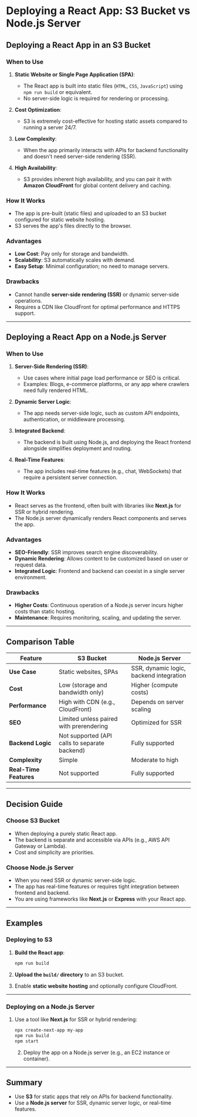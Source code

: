 # Deploying a React App: S3 Bucket vs Node.js Server

## Deploying a React App in an S3 Bucket

### **When to Use**
1. **Static Website or Single Page Application (SPA)**:
    - The React app is built into static files (`HTML`, `CSS`, `JavaScript`) using `npm run build` or equivalent.
    - No server-side logic is required for rendering or processing.

2. **Cost Optimization**:
    - S3 is extremely cost-effective for hosting static assets compared to running a server 24/7.

3. **Low Complexity**:
    - When the app primarily interacts with APIs for backend functionality and doesn't need server-side rendering (SSR).

4. **High Availability**:
    - S3 provides inherent high availability, and you can pair it with **Amazon CloudFront** for global content delivery and caching.

### **How It Works**
- The app is pre-built (static files) and uploaded to an S3 bucket configured for static website hosting.
- S3 serves the app's files directly to the browser.

### **Advantages**
- **Low Cost**: Pay only for storage and bandwidth.
- **Scalability**: S3 automatically scales with demand.
- **Easy Setup**: Minimal configuration; no need to manage servers.

### **Drawbacks**
- Cannot handle **server-side rendering (SSR)** or dynamic server-side operations.
- Requires a CDN like CloudFront for optimal performance and HTTPS support.

---

## Deploying a React App on a Node.js Server

### **When to Use**
1. **Server-Side Rendering (SSR)**:
    - Use cases where initial page load performance or SEO is critical.
    - Examples: Blogs, e-commerce platforms, or any app where crawlers need fully rendered HTML.

2. **Dynamic Server Logic**:
    - The app needs server-side logic, such as custom API endpoints, authentication, or middleware processing.

3. **Integrated Backend**:
    - The backend is built using Node.js, and deploying the React frontend alongside simplifies deployment and routing.

4. **Real-Time Features**:
    - The app includes real-time features (e.g., chat, WebSockets) that require a persistent server connection.

### **How It Works**
- React serves as the frontend, often built with libraries like **Next.js** for SSR or hybrid rendering.
- The Node.js server dynamically renders React components and serves the app.

### **Advantages**
- **SEO-Friendly**: SSR improves search engine discoverability.
- **Dynamic Rendering**: Allows content to be customized based on user or request data.
- **Integrated Logic**: Frontend and backend can coexist in a single server environment.

### **Drawbacks**
- **Higher Costs**: Continuous operation of a Node.js server incurs higher costs than static hosting.
- **Maintenance**: Requires monitoring, scaling, and updating the server.

---

## Comparison Table

| **Feature**                | **S3 Bucket**                                 | **Node.js Server**                          |
|-----------------------------|-----------------------------------------------|---------------------------------------------|
| **Use Case**                | Static websites, SPAs                        | SSR, dynamic logic, backend integration     |
| **Cost**                    | Low (storage and bandwidth only)             | Higher (compute costs)                      |
| **Performance**             | High with CDN (e.g., CloudFront)             | Depends on server scaling                   |
| **SEO**                     | Limited unless paired with prerendering      | Optimized for SSR                           |
| **Backend Logic**           | Not supported (API calls to separate backend)| Fully supported                             |
| **Complexity**              | Simple                                       | Moderate to high                            |
| **Real-Time Features**      | Not supported                                | Fully supported                             |

---

## Decision Guide

### Choose **S3 Bucket**
- When deploying a purely static React app.
- The backend is separate and accessible via APIs (e.g., AWS API Gateway or Lambda).
- Cost and simplicity are priorities.

### Choose **Node.js Server**
- When you need SSR or dynamic server-side logic.
- The app has real-time features or requires tight integration between frontend and backend.
- You are using frameworks like **Next.js** or **Express** with your React app.

---

## Examples

### Deploying to S3
1. **Build the React app**:
   ```bash
   npm run build
   ```
2. **Upload the `build/` directory** to an S3 bucket.

3. Enable **static website hosting** and optionally configure CloudFront.

---

### Deploying on a Node.js Server

1. Use a tool like **Next.js** for SSR or hybrid rendering:
   ```bash
   npx create-next-app my-app
   npm run build
   npm start
   ```
    2. Deploy the app on a Node.js server (e.g., an EC2 instance or container).

---

## Summary

- Use **S3** for static apps that rely on APIs for backend functionality.
- Use a **Node.js server** for SSR, dynamic server logic, or real-time features.

